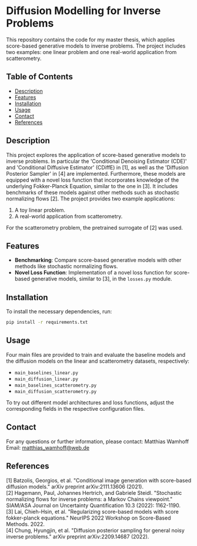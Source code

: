 # Diffusion Modelling for Inverse Problems

This repository contains the code for my master thesis, which applies score-based generative models to inverse problems. The project includes two examples: one linear problem and one real-world application from scatterometry.

## Table of Contents
- [Description](#description)
- [Features](#features)
- [Installation](#installation)
- [Usage](#usage)
- [Contact](#contact)
- [References](#references)

## Description
This project explores the application of score-based generative models to inverse problems. In particular the 'Conditional Denoising Estimator (CDE)' and 'Conditional Diffusive Estimator' (CDiffE) in [1], as well as the 'Diffusion Posterior Sampler' in [4] are implemented. Furthermore, these models are equipped with a novel loss function that incorporates knowledge of the underlying Fokker-Planck Equation, similar to the one in [3]. It includes benchmarks of these models against other methods such as stochastic normalizing flows [2]. The project provides two example applications:
1. A toy linear problem.
2. A real-world application from scatterometry.

For the scatterometry problem, the pretrained surrogate of [2] was used.

## Features
- **Benchmarking**: Compare score-based generative models with other methods like stochastic normalizing flows.
- **Novel Loss Function**: Implementation of a novel loss function for score-based generative models, similar to [3], in the `losses.py` module.

## Installation
To install the necessary dependencies, run:
```bash
pip install -r requirements.txt
```

## Usage
Four main files are provided to train and evaluate the baseline models and the diffusion models on the linear and scatterometry datasets, respectively:
- `main_baselines_linear.py`
- `main_diffusion_linear.py`
- `main_baselines_scatterometry.py`
- `main_diffusion_scatterometry.py`

To try out different model architectures and loss functions, adjust the corresponding fields in the respective configuration files.

## Contact
For any questions or further information, please contact:
Matthias Wamhoff  
Email: matthias_wamhoff@web.de

## References
[1] Batzolis, Georgios, et al. "Conditional image generation with score-based diffusion models." arXiv preprint arXiv:2111.13606 (2021).  
[2] Hagemann, Paul, Johannes Hertrich, and Gabriele Steidl. "Stochastic normalizing flows for inverse problems: a Markov Chains viewpoint." SIAM/ASA Journal on Uncertainty Quantification 10.3 (2022): 1162-1190.  
[3] Lai, Chieh-Hsin, et al. "Regularizing score-based models with score fokker-planck equations." NeurIPS 2022 Workshop on Score-Based Methods. 2022.  
[4] Chung, Hyungjin, et al. "Diffusion posterior sampling for general noisy inverse problems." arXiv preprint arXiv:2209.14687 (2022).


